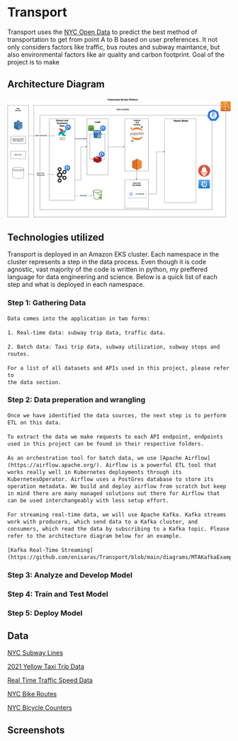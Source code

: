 
  # Transport
  Transport uses the [NYC Open Data](https://opendata.cityofnewyork.us/) to predict the best method of transportation 
  to get from point A to B based on user preferences. It not only considers factors like traffic, bus routes and subway
  maintance, but also environmental factors like air quality and carbon footprint. Goal of the project is to make 

  ## Architecture Diagram

  ![Architecture Diagram](https://github.com/enisaras/Transport/blob/main/diagrams/DataEngineeringProject.png)
  ## Technologies utilized
  Transport is deployed in an Amazon EKS cluster. Each namespace in the cluster represents a step in the data process. Even though
  it is code agnostic, vast majority of the code is written in python, my preffered language for data engineering and science.
  Below is a quick list of each step and what is deployed in each namespace.
  
  ### Step 1: Gathering Data
    Data comes into the application in two forms:

    1. Real-time data: subway trip data, traffic data.

    2. Batch data: Taxi trip data, subway utilization, subway stops and routes.

    For a list of all datasets and APIs used in this project, please refer to
    the data section.
  ### Step 2: Data preperation and wrangling
    Once we have identified the data sources, the next step is to perform
    ETL on this data.

    To extract the data we make requests to each API endpoint, endpoints
    used in this project can be found in their respective folders.

    As an orchestration tool for batch data, we use [Apache Airflow](https://airflow.apache.org/). Airflow is a powerful ETL tool that works really well in Kubernetes deployments through its KubernetesOperator. Airflow uses a PostGres database to store its operation metadata. We build and deploy airflow from scratch but keep in mind there are many managed solutions out there for Airflow that can be used interchangeably with less setup effort.

    For streaming real-time data, we will use Apache Kafka. Kafka streams work with producers, which send data to a Kafka cluster, and consumers, which read the data by subscribing to a Kafka topic. Please refer to the architecture diagram below for an example.

    [Kafka Real-Time Streaming](https://github.com/enisaras/Transport/blob/main/diagrams/MTAKafkaExample.png)

  ### Step 3: Analyze and Develop Model

  ### Step 4: Train and Test Model

  ### Step 5: Deploy Model


  ## Data
  [NYC Subway Lines](https://data.cityofnewyork.us/Transportation/Subway-Lines/3qz8-muuu)

  [2021 Yellow Taxi Trip Data](https://data.cityofnewyork.us/Transportation/2021-Yellow-Taxi-Trip-Data/m6nq-qud6)

  [Real Time Traffic Speed Data](https://data.cityofnewyork.us/Transportation/Real-Time-Traffic-Speed-Data/qkm5-nuaq)

  [NYC Bike Routes](https://data.cityofnewyork.us/Transportation/New-York-City-Bike-Routes/7vsa-caz7)

  [NYC Bicycle Counters](https://data.cityofnewyork.us/Transportation/Bicycle-Counters/smn3-rzf9)
  
  
  ## Screenshots
